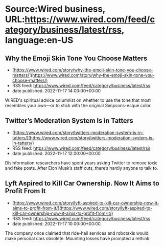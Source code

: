 # Source:Wired business, URL:https://www.wired.com/feed/category/business/latest/rss, language:en-US

## Why the Emoji Skin Tone You Choose Matters
 - [https://www.wired.com/story/why-the-emoji-skin-tone-you-choose-matters/](https://www.wired.com/story/why-the-emoji-skin-tone-you-choose-matters/)
 - RSS feed: https://www.wired.com/feed/category/business/latest/rss
 - date published: 2022-11-17 14:00:00+00:00

WIRED's spiritual advice columnist on whether to use the tone that most resembles your own—or to stick with the original Simpsons-esque color.

## Twitter’s Moderation System Is in Tatters
 - [https://www.wired.com/story/twitters-moderation-system-is-in-tatters/](https://www.wired.com/story/twitters-moderation-system-is-in-tatters/)
 - RSS feed: https://www.wired.com/feed/category/business/latest/rss
 - date published: 2022-11-17 12:00:00+00:00

Disinformation researchers have spent years asking Twitter to remove toxic and fake posts. After Elon Musk’s staff cuts, there’s hardly anyone to talk to.

## Lyft Aspired to Kill Car Ownership. Now It Aims to Profit From It
 - [https://www.wired.com/story/lyft-aspired-to-kill-car-ownership-now-it-aims-to-profit-from-it/](https://www.wired.com/story/lyft-aspired-to-kill-car-ownership-now-it-aims-to-profit-from-it/)
 - RSS feed: https://www.wired.com/feed/category/business/latest/rss
 - date published: 2022-11-17 10:00:00+00:00

The company once claimed that ride-hail services and robotaxis would make personal cars obsolete. Mounting losses have prompted a rethink.

